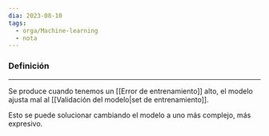 ```yaml
---
dia: 2023-08-10
tags:
  - orga/Machine-learning
  - nota
---
```

### Definición
---
Se produce cuando tenemos un [[Error de entrenamiento]] alto, el modelo ajusta mal al [[Validación del modelo|set de entrenamiento]].

Esto se puede solucionar cambiando el modelo a uno más complejo, más expresivo.